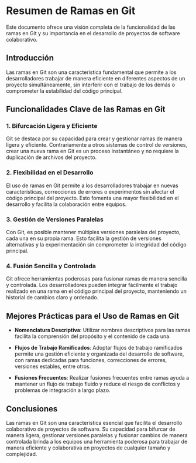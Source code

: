 # Resumen de Ramas en Git

Este documento ofrece una visión completa de la funcionalidad de las ramas en Git y su importancia en el desarrollo de proyectos de software colaborativo.

## Introducción

Las ramas en Git son una característica fundamental que permite a los desarrolladores trabajar de manera eficiente en diferentes aspectos de un proyecto simultáneamente, sin interferir con el trabajo de los demás o comprometer la estabilidad del código principal.

## Funcionalidades Clave de las Ramas en Git

### 1. Bifurcación Ligera y Eficiente

Git se destaca por su capacidad para crear y gestionar ramas de manera ligera y eficiente. Contrariamente a otros sistemas de control de versiones, crear una nueva rama en Git es un proceso instantáneo y no requiere la duplicación de archivos del proyecto.

### 2. Flexibilidad en el Desarrollo

El uso de ramas en Git permite a los desarrolladores trabajar en nuevas características, correcciones de errores o experimentos sin afectar el código principal del proyecto. Esto fomenta una mayor flexibilidad en el desarrollo y facilita la colaboración entre equipos.

### 3. Gestión de Versiones Paralelas

Con Git, es posible mantener múltiples versiones paralelas del proyecto, cada una en su propia rama. Esto facilita la gestión de versiones alternativas y la experimentación sin comprometer la integridad del código principal.

### 4. Fusión Sencilla y Controlada

Git ofrece herramientas poderosas para fusionar ramas de manera sencilla y controlada. Los desarrolladores pueden integrar fácilmente el trabajo realizado en una rama en el código principal del proyecto, manteniendo un historial de cambios claro y ordenado.

## Mejores Prácticas para el Uso de Ramas en Git

- **Nomenclatura Descriptiva**: Utilizar nombres descriptivos para las ramas facilita la comprensión del propósito y el contenido de cada una.
  
- **Flujos de Trabajo Ramificados**: Adoptar flujos de trabajo ramificados permite una gestión eficiente y organizada del desarrollo de software, con ramas dedicadas para funciones, correcciones de errores, versiones estables, entre otros.

- **Fusiones Frecuentes**: Realizar fusiones frecuentes entre ramas ayuda a mantener un flujo de trabajo fluido y reduce el riesgo de conflictos y problemas de integración a largo plazo.

## Conclusiones

Las ramas en Git son una característica esencial que facilita el desarrollo colaborativo de proyectos de software. Su capacidad para bifurcar de manera ligera, gestionar versiones paralelas y fusionar cambios de manera controlada brinda a los equipos una herramienta poderosa para trabajar de manera eficiente y colaborativa en proyectos de cualquier tamaño y complejidad.
